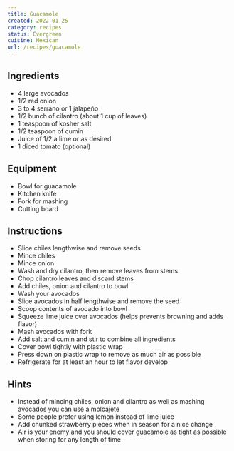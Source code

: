 ```yaml
---
title: Guacamole
created: 2022-01-25
category: recipes
status: Evergreen
cuisine: Mexican
url: /recipes/guacamole
---
```


## Ingredients
- 4 large avocados
- 1/2 red onion
- 3 to 4 serrano or 1 jalapeño
- 1/2 bunch of cilantro (about 1 cup of leaves)
- 1 teaspoon of kosher salt
- 1/2 teaspoon of cumin
- Juice of 1/2 a lime or as desired
- 1 diced tomato (optional)

## Equipment
- Bowl for guacamole
- Kitchen knife
- Fork for mashing
- Cutting board

## Instructions
- Slice chiles lengthwise and remove seeds
- Mince chiles
- Mince onion
- Wash and dry cilantro, then remove leaves from stems
- Chop cilantro leaves and discard stems
- Add chiles, onion and cilantro to bowl
- Wash your avocados
- Slice avocados in half lengthwise and remove the seed
- Scoop contents of avocado into bowl
- Squeeze lime juice over avocados (helps prevents browning and adds flavor)
- Mash avocados with fork
- Add salt and cumin and stir to combine all ingredients
- Cover bowl tightly with plastic wrap
- Press down on plastic wrap to remove as much air as possible
- Refrigerate for at least an hour to let flavor develop

## Hints
- Instead of mincing chiles, onion and cilantro as well as mashing avocados you can use a molcajete
- Some people prefer using lemon instead of lime juice
- Add chunked strawberry pieces when in season for a nice change
- Air is your enemy and you should cover guacamole as tight as possible when storing for any length of time
